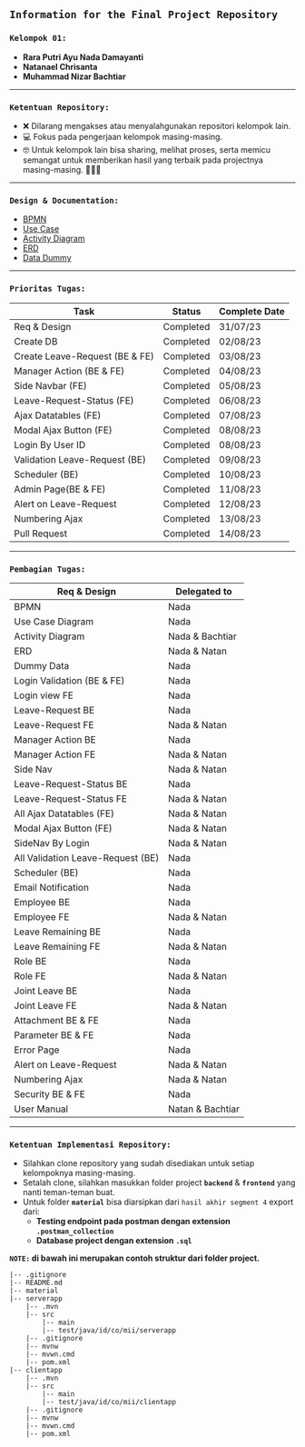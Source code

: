 ## **`Information for the Final Project Repository`**

### **`Kelompok 01:`**

- **Rara Putri Ayu Nada Damayanti**
- **Natanael Chrisanta**
- **Muhammad Nizar Bachtiar**

---

### **`Ketentuan Repository:`**

- ❌ Dilarang mengakses atau menyalahgunakan repositori kelompok lain.
- 💻 Fokus pada pengerjaan kelompok masing-masing.
- 🤓 Untuk kelompok lain bisa sharing, melihat proses, serta memicu semangat untuk memberikan hasil yang terbaik pada projectnya masing-masing. 💪💪💪

---

### **`Design & Documentation:`**

- [BPMN](https://drive.google.com/file/d/1MWDMD07qypgPRL2zc_WUP2l7ZUDKpgEV/view?usp=drive_link)
- [Use Case](https://drive.google.com/file/d/1j6kbhhvFmupDyja9QyTR5eP84uHKFCJU/view?usp=sharing)
- [Activity Diagram](https://drive.google.com/file/d/1hd3hoem8e-M-t7_N7PPr85teQ44QATBz/view?usp=drive_link)
- [ERD](https://drive.google.com/file/d/1gFu0E152tOuXq_7wNM6kxh1NuaRzAU9D/view?usp=drive_link)
- [Data Dummy](https://docs.google.com/spreadsheets/d/1hQYRCfsw-GtX1iv3ki5cKgh0HUN8gkrqEmRcVrkP0I8/edit#gid=0)
---

### **`Prioritas Tugas:`**

Task                          | Status        | Complete Date
----------------------------- | ------------- | --------------
Req & Design                  | Completed     | 31/07/23
Create DB                     | Completed     | 02/08/23
Create Leave-Request (BE & FE)| Completed     | 03/08/23
Manager Action (BE & FE)      | Completed     | 04/08/23
Side Navbar (FE)              | Completed     | 05/08/23
Leave-Request-Status (FE)     | Completed     | 06/08/23
Ajax Datatables (FE)          | Completed     | 07/08/23
Modal Ajax Button (FE)        | Completed     | 08/08/23
Login By User ID              | Completed     | 08/08/23
Validation Leave-Request (BE) | Completed     | 09/08/23
Scheduler (BE)                | Completed     | 10/08/23
Admin Page(BE & FE)           | Completed     | 11/08/23
Alert on Leave-Request        | Completed     | 12/08/23
Numbering Ajax                | Completed     | 13/08/23
Pull Request                  | Completed     | 14/08/23
----

### **`Pembagian Tugas:`**

Req & Design                      | Delegated to
---------------------------       | -------------
BPMN                              | Nada
Use Case Diagram                  | Nada
Activity Diagram                  | Nada & Bachtiar
ERD                               | Nada & Natan 
Dummy Data                        | Nada
Login Validation (BE & FE)        | Nada
Login view FE                     | Nada
Leave-Request BE                  | Nada
Leave-Request FE                  | Nada & Natan
Manager Action BE                 | Nada
Manager Action FE                 | Nada & Natan
Side Nav                          | Nada & Natan
Leave-Request-Status BE           | Nada
Leave-Request-Status FE           | Nada & Natan
All Ajax Datatables (FE)          | Nada & Natan
Modal Ajax Button (FE)            | Nada & Natan
SideNav By Login                  | Nada & Natan
All Validation Leave-Request (BE) | Nada
Scheduler (BE)                    | Nada
Email Notification                | Nada
Employee BE                       | Nada
Employee FE                       | Nada & Natan
Leave Remaining BE                | Nada
Leave Remaining FE                | Nada & Natan
Role BE                           | Nada
Role FE                           | Nada & Natan
Joint Leave BE                    | Nada
Joint Leave FE                    | Nada & Natan
Attachment BE & FE                | Nada
Parameter BE & FE                 | Nada
Error Page                        | Nada
Alert on Leave-Request            | Nada & Natan
Numbering Ajax                    | Nada & Natan
Security BE & FE                  | Nada
User Manual                       | Natan & Bachtiar

---

### **`Ketentuan Implementasi Repository:`**

- Silahkan clone repository yang sudah disediakan untuk setiap kelompoknya masing-masing.
- Setalah clone, silahkan masukkan folder project **`backend`** & **`frontend`** yang nanti teman-teman buat.
- Untuk folder **`material`** bisa diarsipkan dari `hasil akhir segment 4` export dari:
  - **Testing endpoint pada postman dengan extension `.postman_collection`**
  - **Database project dengan extension `.sql`**

**`NOTE:` di bawah ini merupakan contoh struktur dari folder project.**

```
|-- .gitignore
|-- README.md
|-- material
|-- serverapp
    |-- .mvn
    |-- src
        |-- main
        |-- test/java/id/co/mii/serverapp
    |-- .gitignore
    |-- mvnw
    |-- mvwn.cmd
    |-- pom.xml
|-- clientapp
    |-- .mvn
    |-- src
        |-- main
        |-- test/java/id/co/mii/clientapp
    |-- .gitignore
    |-- mvnw
    |-- mvwn.cmd
    |-- pom.xml
```
